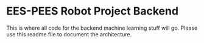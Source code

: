 # EES-PEES Robot Project Backend

This is where all code for the backend machine learning stuff will go. Please use
this readme file to document the architecture.
